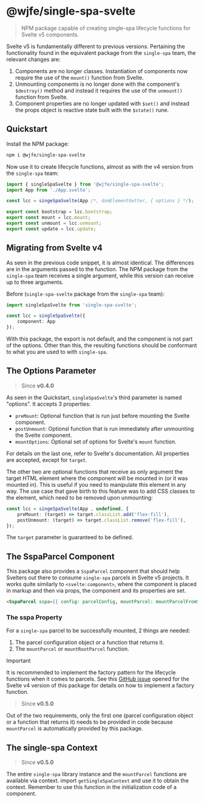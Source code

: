 # @wjfe/single-spa-svelte

> NPM package capable of creating single-spa lifecycle functions for Svelte v5 components.

Svelte v5 is fundamentally different to previous versions.  Pertaining the functionality found in the equivalent 
package from the `single-spa` team, the relevant changes are:

1. Components are no longer classes.  Instantiation of components now require the use of the `mount()` function from 
Svelte.
2. Unmounting components is no longer done with the component's `$destroy()` method and instead it requires the use of 
the `unmount()` function from Svelte.
3. Component properties are no longer updated with `$set()` and instead the props object is reactive state built with 
the `$state()` rune.

## Quickstart

Install the NPM package:

```bash
npm i @wjfe/single-spa-svelte
```

Now use it to create lifecycle functions, almost as with the v4 version from the `single-spa` team:

```typescript
import { singleSpaSvelte } from '@wjfe/single-spa-svelte';
import App from './App.svelte';

const lcc = singeSpaSvelte(App /*, domElementGetter, { options } */);

export const bootstrap = lcc.bootstrap;
export const mount = lcc.mount;
export const unmount = lcc.unmount;
export const update = lcc.update;
```

## Migrating from Svelte v4

As seen in the previous code snippet, it is almost identical.  The differences are in the arguments passed to the 
function.  The NPM package from the `single-spa` team receives a single argument, while this version can receive up to 
three arguments.

Before (`single-spa-svelte` package from the `single-spa` team):

```typescript
import singleSpaSvelte from 'single-spa-svelte';

const lcc = singleSpaSvelte({
    component: App
});
```

With this package, the export is not default, and the component is not part of the options.  Other than this, the 
resulting functions should be conformant to what you are used to with `single-spa`.

## The Options Parameter

> Since **v0.4.0**

As seen in the Quickstart, `singleSpaSvelte`'s third parameter is named "options".  It accepts 3 properties:

+ `preMount`:  Optional function that is run just before mounting the Svelte component.
+ `postUnmount`:  Optionsl function that is run immediately after unmounting the Svelte component.
+ `mountOptions`:  Optional set of options for Svelte's `mount` function.

For details on the last one, refer to Svelte's documentation.  All properties are accepted, except for `target`.

The other two are optional functions that receive as only argument the target HTML element where the component will be 
mounted in (or it was mounted in).  This is useful if you need to manipulate this element in any way.  The use case that gave birth to this feature was to add CSS classes to the element, which need to be removed upon unmounting:

```typescript
const lcc = singeSpaSvelte(App , undefined, {
    preMount: (target) => target.classList.add('flex-fill'),
    postUnmount: (target) => target.classList.remove('flex-fill'),
});
```

The `target` parameter is guaranteed to be defined.

## The SspaParcel Component

This package also provides a `SspaParcel` component that should help Svelters out there to consume `single-spa` 
parcels in Svelte v5 projects.  It works quite similarly to `<svelte:component>`, where the component is placed in 
markup and then via props, the component and its properties are set.

```html
<SspaParcel sspa={{ config: parcelConfig, mountParcel: mountParcelFromSingleSpa }} {...restOfParcelProperties} />
```

### The sspa Property

For a `single-spa` parcel to be successfully mounted, 2 things are needed:

1. The parcel configuration object or a function that returns it.
2. The `mountParcel` or `mountRootParcel` function.

> [!IMPORTANT]
> It is recommended to implement the factory pattern for the lifecycle functions when it comes to parcels.  See this 
> [GitHub issue](https://github.com/single-spa/single-spa-svelte/issues/28) opened for the Svelte v4 version of this 
> package for details on how to implement a factory function.

> Since **v0.5.0**

Out of the two requirements, only the first one (parcel configuration object or a function that returns it) needs to be 
provided in code because `mountParcel` is automatically provided by this package.

## The single-spa Context

> Since **v0.5.0**

The entire `single-spa` library instance and the `mountParcel` functions are available via context.  import 
`getSingleSpaContext` and use it to obtain the context.  Remember to use this function in the initialization code of a 
component.
